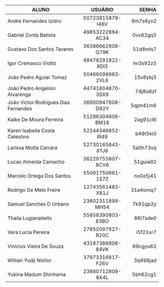 |ALUNO|USUÁRIO|SENHA|
|-|:-:|-:|
|Andre Fernandes Izidro|50723815879-I46V|8m7s6yx2|
|Gabriel Zonta Batista|49853222884-AC34|0vx82gq3|
|Gustavo Dos Santos Tavares|36386662806-Q79K|51d8mls7|
|Igor Cremasco Viotto|48478291822-8DI3|hv3s92z5|
|João Pedro Aguiar Tomaz|50466098863-2VL6|15x6ybj3|
|João Pedro Angeloni Alvarenga|44741604870-3SX9|74j8o6zf|
|João Victor Rodrigues Dias Fernandes|36900947808-D92Y|5qph41m6|
|Kaike De Moura Ferreira|51286304806-BM18|2ag91c8i|
|Karen Isabella Costa Celestino|52144346852-IR49|b48t5ki0|
|Larissa Motta Carrara|52730165843-8TJ6|5a0h73vq|
|Lucas Almeida Camacho|36229755807-8CV6|51guia92|
|Marcelo Ortega Dos Santos|55061750861-1S7Z|nx0e5j41|
|Rodrigo De Melo Freire|12743561483-X81J|31a4omq7|
|Samuel Sanches D Urbano|23602311899-MH54|7k91qp2y|
|Thaila Lugianatiello|55858390803-83BO|86i7sde0|
|Vera Lucia Pereira|27652097827-R20C|i5f21xr7|
|Vinicius Vieira De Souza|43187386806-84VK|89cgyu62|
|Willian Yudji Nishio|37973316817-F26V|3q498jad|
|Yukina Madum Shinhama|23660712809-6X4L|5bh62cg1|
